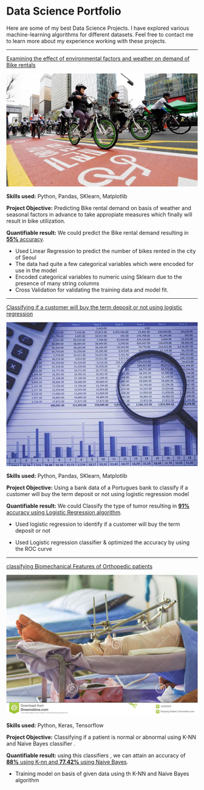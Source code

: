 # Data Science Portfolio

Here are some of my best Data Science Projects. I have explored various machine-learning algorithms for different datasets. Feel free to contact me to learn more about my experience working with these projects.

***

[Examining the effect of environmental factors and weather on demand of Bike rentals](https://github.com/enessibest/Linear-regression-project/blob/main/Linear_Regression.ipynb)

<img src="images/seoul-bikes.jpeg?raw=true"/>

**Skills used:** Python, Pandas, SKlearn, Matplotlib

**Project Objective:** Predicting Bike rental demand on basis of weather and seasonal factors in advance to take appropiate measures which finally will result in bike utilization.

**Quantifiable result:** We could predict the Bike rental demand resulting in [**55%** accuracy](https://github.com/enessibest/Linear-regression-project/blob/main/Linear_Regression.ipynb).

- Used Linear Regression to predict the number of bikes rented in the city of Seoul
- The data had quite a few categorical variables which were encoded for use in the model
- Encoded categorical variables to numeric using Sklearn due to the presence of many string columns
- Cross Validation for validating the training data and model fit.


***

[Classifying if a customer will buy the term deposit or not using logistic regression](https://github.com/enessibest/Logistics-Regression-/blob/main/Logistics_regression_project.ipynb)

<img src="images/bank-data.jpg?raw=true"/>

**Skills used:** Python, Pandas, SKlearn, Matplotlib

**Project Objective:** Using a bank data of a Portugues bank to classify if a customer will buy the term deposit or not using logistic regression model 

**Quantifiable result:** We could Classify the type of tumor resulting in [**91%** accuracy using Logistic Regression algorithm](https://github.com/enessibest/Logistics-Regression-/blob/main/Logistics_regression_project.ipynb).

- Used logistic regression to identify if a customer will buy the term deposit or not

- Used Logistic regression classifier & optimized the accuracy by using the ROC curve


***

[classifying Biomechanical Features of Orthopedic patients](https://github.com/enessibest/KNN-Naive-bayes/blob/main/K_NN_and_NB_project.ipynb)

<img src="images/ortho.jpg?raw=true"/>

**Skills used:** Python, Keras, Tensorflow

**Project Objective:** Classifying if a patient is normal or abnormal using K-NN and Naive Bayes classifier .

**Quantifiable result:** using this classifiers , we can attain an accuracy of [**88%** using K-nn and **77.42%** using Naive Bayes](https://github.com/suvo-gh/Cat_or_Dog_prediction/blob/main/CNN_Project%20(Image_Classification).ipynb).


- Training model on basis of given data using th K-NN and Naive Bayes algorithm 


